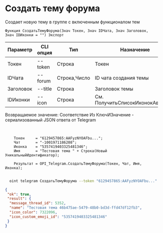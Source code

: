 ﻿---
sidebar_position: 2
---

# Создать тему форума
 Создает новую тему в группе с включенным функционалом тем



`Функция СоздатьТемуФорума(Знач Токен, Знач IDЧата, Знач Заголовок, Знач IDИконки = "") Экспорт`

  | Параметр | CLI опция | Тип | Назначение |
  |-|-|-|-|
  | Токен | --token | Строка | Токен |
  | IDЧата | --forum | Строка,Число | ID чата создания темы |
  | Заголовок | --title | Строка | Заголовок темы |
  | IDИконки | --icon | Строка | См. ПолучитьСписокИконокАватаров |

  
  Возвращаемое значение:   Соответствие Из КлючИЗначение - сериализованный JSON ответа от Telegram

<br/>




```bsl title="Пример кода"
    Токен     = "6129457865:AAFyzNYOAFbu...";
    Чат       = "-1001971186208";
    Иконка    = "5357419403325481346";
    Имя       = "Тестовая тема " + Строка(Новый УникальныйИдентификатор);

    Результат = OPI_Telegram.СоздатьТемуФорума(Токен, Чат, Имя, Иконка);
```



```sh title="Пример команды CLI"
    
  oint telegram СоздатьТемуФорума --token "6129457865:AAFyzNYOAFbu..." --forum %forum% --title %title% --icon %icon%

```

```json title="Результат"
{
 "ok": true,
 "result": {
  "message_thread_id": 5352,
  "name": "Тестовая тема 46b475ae-5479-48b0-bd3d-ffd47df12fb3",
  "icon_color": 7322096,
  "icon_custom_emoji_id": "5357419403325481346"
 }
}
```
